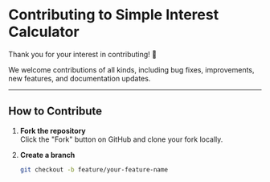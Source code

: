 # Contributing to Simple Interest Calculator

Thank you for your interest in contributing! 🎉  

We welcome contributions of all kinds, including bug fixes, improvements, new features, and documentation updates.

---

## How to Contribute

1. **Fork the repository**  
   Click the "Fork" button on GitHub and clone your fork locally.

2. **Create a branch**  
   ```bash
   git checkout -b feature/your-feature-name
